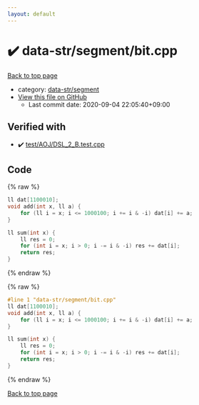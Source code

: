 ```yaml
---
layout: default
---
```


<!-- mathjax config similar to math.stackexchange -->
<script type="text/javascript" async
  src="https://cdnjs.cloudflare.com/ajax/libs/mathjax/2.7.5/MathJax.js?config=TeX-MML-AM_CHTML">
</script>
<script type="text/x-mathjax-config">
  MathJax.Hub.Config({
    TeX: { equationNumbers: { autoNumber: "AMS" }},
    tex2jax: {
      inlineMath: [ ['$','$'] ],
      processEscapes: true
    },
    "HTML-CSS": { matchFontHeight: false },
    displayAlign: "left",
    displayIndent: "2em"
  });
</script>

<script type="text/javascript" src="https://cdnjs.cloudflare.com/ajax/libs/jquery/3.4.1/jquery.min.js"></script>
<script src="https://cdn.jsdelivr.net/npm/jquery-balloon-js@1.1.2/jquery.balloon.min.js" integrity="sha256-ZEYs9VrgAeNuPvs15E39OsyOJaIkXEEt10fzxJ20+2I=" crossorigin="anonymous"></script>
<script type="text/javascript" src="../../../assets/js/copy-button.js"></script>
<link rel="stylesheet" href="../../../assets/css/copy-button.css" />


# :heavy_check_mark: data-str/segment/bit.cpp

<a href="../../../index.html">Back to top page</a>

* category: <a href="../../../index.html#6db66d7b1b7c3dfe9d9b1c6096e86908">data-str/segment</a>
* <a href="{{ site.github.repository_url }}/blob/master/data-str/segment/bit.cpp">View this file on GitHub</a>
    - Last commit date: 2020-09-04 22:05:40+09:00




## Verified with

* :heavy_check_mark: <a href="../../../verify/test/AOJ/DSL_2_B.test.cpp.html">test/AOJ/DSL_2_B.test.cpp</a>


## Code

<a id="unbundled"></a>
{% raw %}
```cpp
ll dat[1100010];
void add(int x, ll a) {
	for (ll i = x; i <= 1000100; i += i & -i) dat[i] += a;
}

ll sum(int x) {
	ll res = 0;
	for (int i = x; i > 0; i -= i & -i) res += dat[i];
	return res;
}
```
{% endraw %}

<a id="bundled"></a>
{% raw %}
```cpp
#line 1 "data-str/segment/bit.cpp"
ll dat[1100010];
void add(int x, ll a) {
	for (ll i = x; i <= 1000100; i += i & -i) dat[i] += a;
}

ll sum(int x) {
	ll res = 0;
	for (int i = x; i > 0; i -= i & -i) res += dat[i];
	return res;
}

```
{% endraw %}

<a href="../../../index.html">Back to top page</a>


